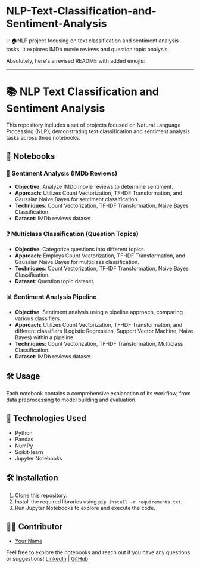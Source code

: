 # NLP-Text-Classification-and-Sentiment-Analysis
 💡 🏠NLP project focusing on text classification and sentiment analysis tasks. It explores IMDb movie reviews and question topic analysis.

Absolutely, here's a revised README with added emojis:

---

# 📚 NLP Text Classification and Sentiment Analysis

This repository includes a set of projects focused on Natural Language Processing (NLP), demonstrating text classification and sentiment analysis tasks across three notebooks.

## 📓 Notebooks

### 🎥 Sentiment Analysis (IMDb Reviews)
- **Objective**: Analyze IMDb movie reviews to determine sentiment.
- **Approach**: Utilizes Count Vectorization, TF-IDF Transformation, and Gaussian Naive Bayes for sentiment classification.
- **Techniques**: Count Vectorization, TF-IDF Transformation, Naive Bayes Classification.
- **Dataset**: IMDb reviews dataset.

### ❓ Multiclass Classification (Question Topics)
- **Objective**: Categorize questions into different topics.
- **Approach**: Employs Count Vectorization, TF-IDF Transformation, and Gaussian Naive Bayes for multiclass classification.
- **Techniques**: Count Vectorization, TF-IDF Transformation, Naive Bayes Classification.
- **Dataset**: Question topic dataset.

### 📊 Sentiment Analysis Pipeline
- **Objective**: Sentiment analysis using a pipeline approach, comparing various classifiers.
- **Approach**: Utilizes Count Vectorization, TF-IDF Transformation, and different classifiers (Logistic Regression, Support Vector Machine, Naive Bayes) within a pipeline.
- **Techniques**: Count Vectorization, TF-IDF Transformation, Multiclass Classification.
- **Dataset**: IMDb reviews dataset.

## 🛠️ Usage
Each notebook contains a comprehensive explanation of its workflow, from data preprocessing to model building and evaluation.

## 🚀 Technologies Used
- Python
- Pandas
- NumPy
- Scikit-learn
- Jupyter Notebooks

## 🛠️ Installation
1. Clone this repository.
2. Install the required libraries using `pip install -r requirements.txt`.
3. Run Jupyter Notebooks to explore and execute the code.

## 👨‍💻 Contributor
- [Your Name](link_to_profile)

Feel free to explore the notebooks and reach out if you have any questions or suggestions!
 [LinkedIn](https://www.linkedin.com/in/chaimae-elfathi/) | [GitHub](https://github.com/chamafthi)
